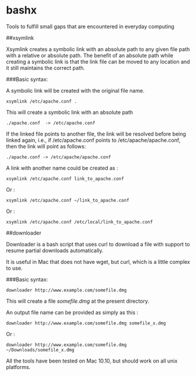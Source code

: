 # bashx
Tools to fulfill small gaps that are encountered in everyday computing

##xsymlink

Xsymlink creates a symbolic link with an absolute path to any given file path with a relative or absolute path. The benefit of an absolute path while creating a symbolic link is that the link file can be moved to any location and it still maintains the correct path.

###Basic syntax:

A symbolic link will be created with the original file name.	

	xsymlink /etc/apache.conf .
This will create a symbolic link with an absolute path 
	
	./apache.conf  -> /etc/apache.conf

If the linked file points to another file, the link will be resolved before being linked again, i.e., if /etc/apache.conf points to /etc/apache/apache.conf, then the link will point as follows:

	./apache.conf -> /etc/apache/apache.conf

A link with another name could be created as :
	
	xsymlink /etc/apache.conf link_to_apache.conf

Or :

	xsymlink /etc/apache.conf ~/link_to_apache.conf

Or :

	xsymlink /etc/apache.conf /etc/local/link_to_apache.conf

##downloader

Downloader is a bash script that uses curl to download a file with support to resume partial downloads automatically.

It is useful in Mac that does not have wget, but curl, which is a little complex to use.

###Basic syntax:
	
	downloader http://www.example.com/somefile.dmg
This will create a file *somefile.dmg* at the present directory.

An output file name can be provided as simply as this :

	downloader http://www.example.com/somefile.dmg somefile_x.dmg
Or :

	downloader http://www.example.com/somefile.dmg ~/Downloads/somefile_x.dmg

All the tools have been tested on Mac 10.10, but should work on all unix platforms.